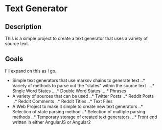 # Text Generator

## Description
This is a simple project to create a text generator that uses a variety of source text.

## Goals
I'll expand on this as I go.

* Simple text generators that use markov chains to generate text
..* Variety of methods to parse out the "states" within the source text
....* Single Word States
....* Double Word States
....* Phrases
* A variety of sources that can be used
..* Twitter Posts
..* Reddit Posts
..* Reddit Comments
..* Reddit Titles
..* Text Files
* A Web Project to make it simple to create new text generators
..* Selection of state parsing method
..* Selection of multiple parsing methods
..* Temporary storage of created text generators.
..* Front end written in either AngularJS or Angular2
